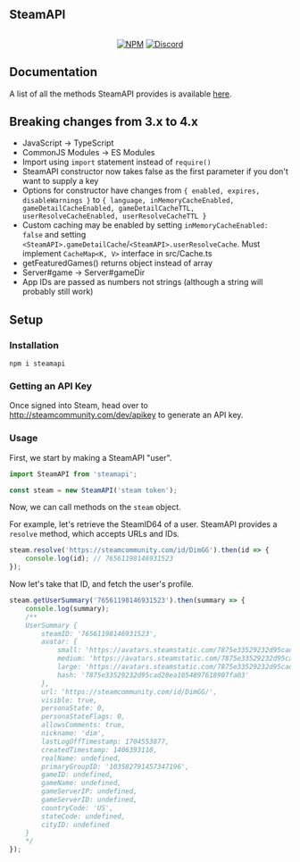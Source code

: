 ## SteamAPI
<div align="center">
	<p>
		<a href="https://www.npmjs.com/package/steamapi"><img src="https://nodei.co/npm/steamapi.png?compact=true" alt="" /></a>
	</p>
	<p>
		<a href="https://www.npmjs.com/package/steamapi"><img src="https://img.shields.io/npm/v/steamapi.svg?maxAge=3600" alt="NPM" /></a>
		<a href="https://discord.gg/6d698nhnKx"><img src="https://img.shields.io/discord/1119337655780520057?maxAge=3600" alt="Discord" /></a>
	</p>
</div>

## Documentation
A list of all the methods SteamAPI provides is available [here](https://github.com/xDimGG/node-steamapi/blob/ts-rewrite/docs/classes/default.md#methods).

## Breaking changes from 3.x to 4.x
- JavaScript -> TypeScript
- CommonJS Modules -> ES Modules
- Import using `import` statement instead of `require()`
- SteamAPI constructor now takes false as the first parameter if you don't want to supply a key
- Options for constructor have changes from `{ enabled, expires, disableWarnings }` to `{ language, inMemoryCacheEnabled, gameDetailCacheEnabled, gameDetailCacheTTL, userResolveCacheEnabled, userResolveCacheTTL }`
- Custom caching may be enabled by setting `inMemoryCacheEnabled: false` and setting `<SteamAPI>.gameDetailCache`/`<SteamAPI>.userResolveCache`. Must implement `CacheMap<K, V>` interface in src/Cache.ts
- getFeaturedGames() returns object instead of array
- Server#game -> Server#gameDir
- App IDs are passed as numbers not strings (although a string will probably still work)

## Setup
### Installation
```
npm i steamapi
```
### Getting an API Key
Once signed into Steam, head over to http://steamcommunity.com/dev/apikey to generate an API key.
### Usage
First, we start by making a SteamAPI "user".
```js
import SteamAPI from 'steamapi';

const steam = new SteamAPI('steam token');
```
Now, we can call methods on the `steam` object.

For example, let's retrieve the SteamID64 of a user. SteamAPI provides a `resolve` method, which accepts URLs and IDs.
```js
steam.resolve('https://steamcommunity.com/id/DimGG').then(id => {
	console.log(id); // 76561198146931523
});
```
Now let's take that ID, and fetch the user's profile.
```js
steam.getUserSummary('76561198146931523').then(summary => {
	console.log(summary);
	/**
	UserSummary {
		steamID: '76561198146931523',
		avatar: {
			small: 'https://avatars.steamstatic.com/7875e33529232d95cad28ea1054897618907fa03.jpg',
			medium: 'https://avatars.steamstatic.com/7875e33529232d95cad28ea1054897618907fa03_medium.jpg',
			large: 'https://avatars.steamstatic.com/7875e33529232d95cad28ea1054897618907fa03_full.jpg',
			hash: '7875e33529232d95cad28ea1054897618907fa03'
		},
		url: 'https://steamcommunity.com/id/DimGG/',
		visible: true,
		personaState: 0,
		personaStateFlags: 0,
		allowsComments: true,
		nickname: 'dim',
		lastLogOffTimestamp: 1704553877,
		createdTimestamp: 1406393110,
		realName: undefined,
		primaryGroupID: '103582791457347196',
		gameID: undefined,
		gameName: undefined,
		gameServerIP: undefined,
		gameServerID: undefined,
		countryCode: 'US',
		stateCode: undefined,
		cityID: undefined
	}
	*/
});
```
